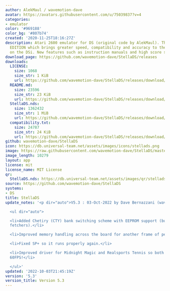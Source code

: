 ```yaml
---
author: AlekMaul / wavemotion-dave
avatar: https://avatars.githubusercontent.com/u/75039837?v=4
categories:
- emulator
color: '#969188'
color_bg: '#807b74'
created: '2020-11-25T18:16:27Z'
description: Atari 2600 emulator for DS (original code by AlekMaul). This is the PHOENIX
  EDITION which brings greater speed, compatibility and accuracy to the emulation
  on the DSi. New features such as instruction manuals and high score support included!
download_page: https://github.com/wavemotion-dave/StellaDS/releases
downloads:
  LICENSE:
    size: 1068
    size_str: 1 KiB
    url: https://github.com/wavemotion-dave/StellaDS/releases/download/5.3/LICENSE
  README.md:
    size: 23596
    size_str: 23 KiB
    url: https://github.com/wavemotion-dave/StellaDS/releases/download/5.3/README.md
  StellaDS.nds:
    size: 1362432
    size_str: 1 MiB
    url: https://github.com/wavemotion-dave/StellaDS/releases/download/5.3/StellaDS.nds
  compatibility.txt:
    size: 24787
    size_str: 24 KiB
    url: https://github.com/wavemotion-dave/StellaDS/releases/download/5.3/compatibility.txt
github: wavemotion-dave/StellaDS
icon: https://db.universal-team.net/assets/images/icons/stellads.png
image: https://raw.githubusercontent.com/wavemotion-dave/StellaDS/master/arm9/gfx/bgTop.png
image_length: 10279
layout: app
license: mit
license_name: MIT License
qr:
  StellaDS.nds: https://db.universal-team.net/assets/images/qr/stellads-nds.png
source: https://github.com/wavemotion-dave/StellaDS
systems:
- DS
title: StellaDS
update_notes: '<p dir="auto">V5.3 : 03-Oct-2022 by Dave Bernazzani (wavemotion)</p>

  <ul dir="auto">

  <li>Added Chetiry (CTY) bank switching scheme with EEPROM support (but no music
  fetchers).</li>

  <li>Improved memory handling across the board for another frame of performance.</li>

  <li>Fixed SP+ so it runs properly again.</li>

  <li>Improved driver for Midnight Magic and Realsports Tennis so both now run at
  60FPS!</li>

  </ul>'
updated: '2022-10-03T21:45:19Z'
version: '5.3'
version_title: Version 5.3
---
```

